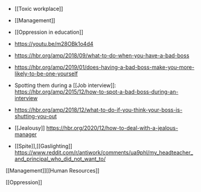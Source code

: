   - [[Toxic workplace]]
  - [[Management]]
  - [[Oppression in education]]

  - https://youtu.be/m28OBk1o4d4
  - https://hbr.org/amp/2018/09/what-to-do-when-you-have-a-bad-boss

  - https://hbr.org/amp/2019/01/does-having-a-bad-boss-make-you-more-likely-to-be-one-yourself

  - Spotting them during a [[Job interview]]:
    https://hbr.org/amp/2015/12/how-to-spot-a-bad-boss-during-an-interview

  - https://hbr.org/amp/2018/12/what-to-do-if-you-think-your-boss-is-shutting-you-out

  - [[Jealousy]]
    https://hbr.org/2020/12/how-to-deal-with-a-jealous-manager

  - [[Spite]],[[Gaslighting]]
    https://www.reddit.com/r/antiwork/comments/ua9phl/my_headteacher_and_principal_who_did_not_want_to/

[[Management]][[Human Resources]]

[[Oppression]]